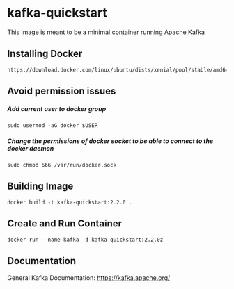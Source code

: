 # kafka-quickstart
This image is meant to be a minimal container running Apache Kafka

## Installing Docker

    https://download.docker.com/linux/ubuntu/dists/xenial/pool/stable/amd64/

## Avoid permission issues

##### Add current user to docker group
    sudo usermod -aG docker $USER
##### Change the permissions of docker socket to be able to connect to the docker daemon
    sudo chmod 666 /var/run/docker.sock

## Building Image

    docker build -t kafka-quickstart:2.2.0 .

## Create and Run Container  
    
    docker run --name kafka -d kafka-quickstart:2.2.0z

## Documentation
General Kafka Documentation: https://kafka.apache.org/
